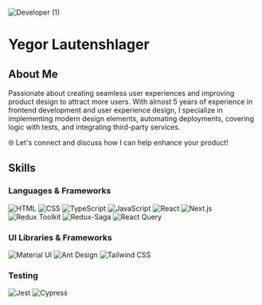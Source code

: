 ![Developer (1)](https://github.com/EgorPorta/EgorPorta/assets/162593886/e7f7ad5f-a009-4956-b6d0-06beca9baf6e)
# Yegor Lautenshlager

## About Me
Passionate about creating seamless user experiences and improving product design to attract more users. With almost 5 years of experience in frontend development and user experience design, I specialize in implementing modern design elements, automating deployments, covering logic with tests, and integrating third-party services.

🌐 Let's connect and discuss how I can help enhance your product!

## Skills

### Languages & Frameworks
![HTML](https://img.shields.io/badge/-HTML-E34F26?style=flat&logo=html5&logoColor=white)
![CSS](https://img.shields.io/badge/-CSS-1572B6?style=flat&logo=css3&logoColor=white)
![TypeScript](https://img.shields.io/badge/-TypeScript-007ACC?style=flat&logo=typescript&logoColor=white)
![JavaScript](https://img.shields.io/badge/-JavaScript-F7DF1E?style=flat&logo=javascript&logoColor=black)
![React](https://img.shields.io/badge/-React-61DAFB?style=flat&logo=react&logoColor=white)
![Next.js](https://img.shields.io/badge/-Next.js-000000?style=flat&logo=next.js&logoColor=white)
![Redux Toolkit](https://img.shields.io/badge/-Redux_Toolkit-764ABC?style=flat&logo=redux&logoColor=white)
![Redux-Saga](https://img.shields.io/badge/-Redux_Saga-999999?style=flat&logo=redux-saga&logoColor=white)
![React Query](https://img.shields.io/badge/-React_Query-FF4154?style=flat&logo=react-query&logoColor=white)

### UI Libraries & Frameworks
![Material UI](https://img.shields.io/badge/-Material_UI-0081CB?style=flat&logo=material-ui&logoColor=white)
![Ant Design](https://img.shields.io/badge/-Ant_Design-0170FE?style=flat&logo=ant-design&logoColor=white)
![Tailwind CSS](https://img.shields.io/badge/-Tailwind_CSS-38B2AC?style=flat&logo=tailwind-css&logoColor=white)

### Testing
![Jest](https://img.shields.io/badge/-Jest-C21325?style=flat&logo=jest&logoColor=white)
![Cypress](https://img.shields.io/badge/-Cypress-17202C?style=flat&logo=cypress&logoColor=white)


